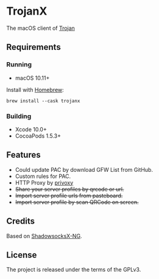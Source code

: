 # TrojanX

The macOS client of [Trojan](https://github.com/trojan-gfw/trojan)

## Requirements

### Running

- macOS 10.11+

Install with [Homebrew](https://brew.sh/):

```shell
brew install --cask trojanx
```

### Building

- Xcode 10.0+
- CocoaPods 1.5.3+

## Features

- Could update PAC by download GFW List from GitHub.
- Custom rules for PAC.
- HTTP Proxy by [privoxy](http://www.privoxy.org/)
- ~~Share your server profiles by qrcode or url.~~
- ~~Import server profile urls from pasteboard.~~
- ~~Import server profile by scan QRCode on screen.~~

## Credits

Based on [ShadowsocksX-NG](https://github.com/shadowsocks/ShadowsocksX-NG).

## License

The project is released under the terms of the GPLv3.
